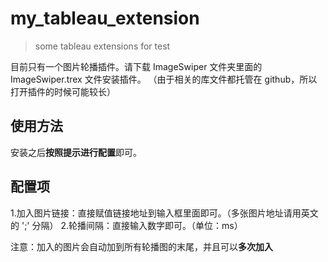 # my_tableau_extension

> some tableau extensions for test

目前只有一个图片轮播插件。请下载 ImageSwiper 文件夹里面的 ImageSwiper.trex 文件安装插件。
（由于相关的库文件都托管在 github，所以打开插件的时候可能较长）

## 使用方法

安装之后**按照提示进行配置**即可。

## 配置项

1.加入图片链接：直接赋值链接地址到输入框里面即可。（多张图片地址请用英文的 ';' 分隔）
2.轮播间隔：直接输入数字即可。（单位：ms）

注意：加入的图片会自动加到所有轮播图的末尾，并且可以**多次加入**

